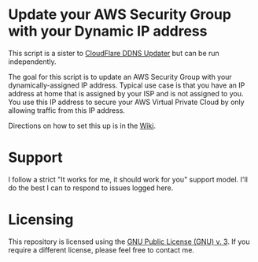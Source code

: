 # Update your AWS Security Group with your Dynamic IP address

This script is a sister to [CloudFlare DDNS Updater](../../../cloudflare-ddns-py) but can be run independently.

The goal for this script is to update an AWS Security Group with your dynamically-assigned IP address.  Typical use case is that you have an IP address at home that is assigned by your ISP and is not assigned to you.  You use this IP address to secure your AWS Virtual Private Cloud by only allowing traffic from this IP address.

Directions on how to set this up is in the [Wiki](../../wiki).

# Support

I follow a strict "It works for me, it should work for you" support model.  I'll do the best I can to respond to issues logged here.

# Licensing

This repository is licensed using the [GNU Public License (GNU) v. 3](https://choosealicense.com/licenses/gpl-3.0/).  If you require a different license, please feel free to contact me.
